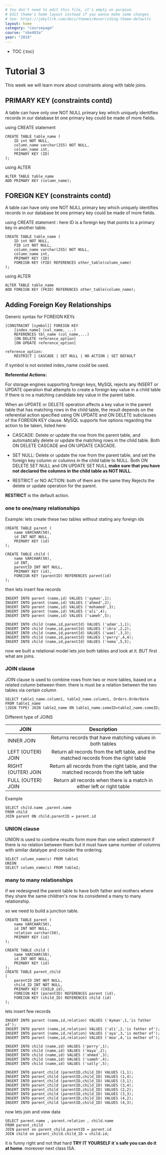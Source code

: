 ```yaml
---
# You don't need to edit this file, it's empty on purpose.
# Edit theme's home layout instead if you wanna make some changes
# See: https://jekyllrb.com/docs/themes/#overriding-theme-defaults
layout: home
category: "coursepage"
course: "sbe403a"
year: "2019"
---
```

* TOC
{:toc}

# Tutorial 3
This week we will learn more about constraints along with table joins.

## PRIMARY KEY (constraints contd)
A table can have only one NOT NULL primary key which uniquely identifies records in our database bt one primary key could be made of more fields.

using CREATE statement

```
CREATE TABLE table_name (
    ID int NOT NULL,
    column_name varchar(255) NOT NULL,
    column_name int,
    PRIMARY KEY (ID)
); 
```

using ALTER

```
ALTER TABLE table_name
ADD PRIMARY KEY (column_name); 
```

## FOREIGN KEY (constraints contd)
A table can have only one NOT NULL primary key which uniquely identifies records in our database bt one primary key could be made of more fields.

using CREATE statement : here ID is a foreign key that points to a primary key in another table.

```
CREATE TABLE table_name (
    ID int NOT NULL,
    FID int NOT NULL,
    column_name varchar(255) NOT NULL,
    column_name int,
    PRIMARY KEY (ID)
    FOREIGN KEY (FID) REFERENCES other_table(column_name)
); 
```

using ALTER

```
ALTER TABLE table_name
ADD FOREIGN KEY (FKID) REFERENCES other_table(column_name); 
```

##  Adding Foreign Key Relationships

Generic syntax for FOREIGN KEYs
```
[CONSTRAINT [symbol]] FOREIGN KEY
    [index_name] (col_name, ...)
    REFERENCES tbl_name (col_name,...)
    [ON DELETE reference_option]
    [ON UPDATE reference_option]

reference_option:
    RESTRICT | CASCADE | SET NULL | NO ACTION | SET DEFAULT
```
if symbol is not existed index_name could be used.

**Referential Actions:**

For storage engines supporting foreign keys, MySQL rejects any INSERT or UPDATE operation that attempts to create a foreign key value in a child table if there is no a matching candidate key value in the parent table.

When an UPDATE or DELETE operation affects a key value in the parent table that has matching rows in the child table, the result depends on the referential action specified using ON UPDATE and ON DELETE subclauses of the FOREIGN KEY clause. MySQL supports five options regarding the action to be taken, listed here: 

+ CASCADE: Delete or update the row from the parent table, and automatically delete or update the matching rows in the child table. Both ON DELETE CASCADE and ON UPDATE CASCADE.

+ SET NULL: Delete or update the row from the parent table, and set the foreign key column or columns in the child table to NULL. Both ON DELETE SET NULL and ON UPDATE SET NULL **make sure that you have not declared the columns in the child table as NOT NULL**.

+ RESTRICT or NO ACTION: both of them are the same they Rejects the delete or update operation for the parent.

**RESTRICT** is the default action.

### one to one/many relationships

Example: lets create these two tables without stating any foreign ids
```
CREATE TABLE parent (
    name VARCHAR(50),
    id INT NOT NULL,
    PRIMARY KEY (id)
);

CREATE TABLE child (
    name VARCHAR(50),
    id INT,
    parentID INT NOT NULL,
    PRIMARY KEY (id),
    FOREIGN KEY (parentID) REFERENCES parent(id)
);
```

then lets insert few records
```
INSERT INTO parent (name,id) VALUES ('ayman',1);
INSERT INTO parent (name,id) VALUES ('ahmed',2);
INSERT INTO parent (name,id) VALUES ('mohamed',3);
INSERT INTO parent (name,id) VALUES ('ali',4);
INSERT INTO parent (name,id) VALUES ('sameh',5);

INSERT INTO child (name,id,parentId) VALUES ('adam',1,1);
INSERT INTO child (name,id,parentId) VALUES ('ibra',2,2);
INSERT INTO child (name,id,parentId) VALUES ('wael',3,3);
INSERT INTO child (name,id,parentId) VALUES ('perry',4,4);
INSERT INTO child (name,id,parentId) VALUES ('nema',5,5);
```

now we built a relational model lets join both tables and look at it. BUT first what are joins.

### JOIN clause

JOIN clause is used to combine rows from two or more tables, based on a related column between them.
there is must be a relation between the two tables via certain column

```
SELECT table1_name.column1, table2_name.column1, Orders.OrderDate
FROM table1_name
(JOIN TYPE) JOIN table2_name ON table1_name.someID=table2_name.someID; 
```

Different type of JOINS

| JOIN | Description |
| ------------- |:-------------:|
| INNER JOIN | Returns records that have matching values in both tables|
| LEFT (OUTER) JOIN | Return all records from the left table, and the matched records from the right table |
| RIGHT (OUTER) JOIN | Return all records from the right table, and the matched records from the left table |
| FULL (OUTER) JOIN | Return all records when there is a match in either left or right table |

Example

```
SELECT child.name ,parent.name 
FROM child 
JOIN parent ON child.parentID = parent.id 
```

### UNION clause

UNION is used to combine results form more than one select statement if there is no relation between them but it must have
same number of columns with similar datatype and consider the ordering.

```
SELECT column_name(s) FROM table1
UNION
SELECT column_name(s) FROM table2; 
```

### many to many relationships

if we redesigned the parent table to have both father and mothers where they share the same children's now its considered a many to many relationship.

so we need to build a junction table.

```
CREATE TABLE parent (
    name VARCHAR(50),
    id INT NOT NULL,
    relation varchar(50),
    PRIMARY KEY (id)
);

CREATE TABLE child (
    name VARCHAR(50),
    id INT NOT NULL,
    PRIMARY KEY (id)
);
CREATE TABLE parent_child
(
    parentID INT NOT NULL,
    child_ID INT NOT NULL,
    PRIMARY KEY (CHILD_id),
    FOREIGN KEY (parentID) REFERENCES parent (id),
    FOREIGN KEY (child_ID) REFERENCES child (id)
);
```

lets insert few records

```
INSERT INTO parent (name,id,relation) VALUES ('Ayman',1,'is father of');
INSERT INTO parent (name,id,relation) VALUES ('ali',2,'is father of');
INSERT INTO parent (name,id,relation) VALUES ('aya',3,'is mother of');
INSERT INTO parent (name,id,relation) VALUES ('moa',4,'is mother of');

INSERT INTO child (name,id) VALUES ('perry',1);
INSERT INTO child (name,id) VALUES ('maya',2);
INSERT INTO child (name,id) VALUES ('ahmed',3);
INSERT INTO child (name,id) VALUES ('sameh',4);
INSERT INTO child (name,id) VALUES ('sally',5);

INSERT INTO parent_child (parentID,child_ID) VALUES (1,1);
INSERT INTO parent_child (parentID,child_ID) VALUES (1,4);
INSERT INTO parent_child (parentID,child_ID) VALUES (3,1);
INSERT INTO parent_child (parentID,child_ID) VALUES (3,4);
INSERT INTO parent_child (parentID,child_ID) VALUES (2,2);
INSERT INTO parent_child (parentID,child_ID) VALUES (3,3);
INSERT INTO parent_child (parentID,child_ID) VALUES (4,2);
INSERT INTO parent_child (parentID,child_ID) VALUES (4,3);

```

now lets join and view data

```
SELECT parent.name , parent.relation , child.name
FROM parent_child 
JOIN parent on parent_child.parentID = parent.id
JOIN child on parent_child.child_ID = child.id;
```

it is funny right and not that hard **TRY IT YOURSELF it`s safe you can do it at home**.
moreover next class ISA.